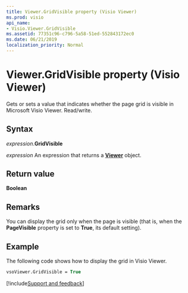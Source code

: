 ```yaml
---
title: Viewer.GridVisible property (Visio Viewer)
ms.prod: visio
api_name:
- Visio.Viewer.GridVisible
ms.assetid: 77351c96-c796-5a58-51ed-552843172ec0
ms.date: 06/21/2019
localization_priority: Normal
---
```



# Viewer.GridVisible property (Visio Viewer)

Gets or sets a value that indicates whether the page grid is visible in Microsoft Visio Viewer. Read/write.


## Syntax

_expression_.**GridVisible**

_expression_ An expression that returns a **[Viewer](Visio.Viewer.md)** object.


## Return value

**Boolean**


## Remarks

You can display the grid only when the page is visible (that is, when the **PageVisible** property is set to **True**, its default setting).


## Example

The following code shows how to display the grid in Visio Viewer.

```vb
vsoViewer.GridVisible = True
```

[!include[Support and feedback](~/includes/feedback-boilerplate.md)]